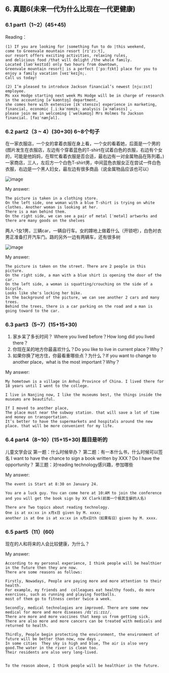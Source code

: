
## 6.	真题6(未来一代为什么比现在一代更健康)
### 6.1	part1（1~2）(45+45)

Reading：

```
(1) If you are looking for |something fun to do |this weekend, 
come to Greenvale mountain resort [rɪˈzɔːt], 
our resort offers exciting activities, relaxing rules, 
and delicious food /that will delight /the whole family. 
Located [ləʊˈkeɪtɪd] only two hours from downtown, 
Greenvale mountain resort| is a perfect [ˈpɜːfɪkt] place for you to enjoy a family vacation [veɪˈkeɪʃn;. 
Call us today!
```

```
(2) I’m pleased to introduce Jackson financial’s newest [nju:ɪst] employee. 
Ms xxx Hodge starting next week Ms Hodge will be in charge of research in the accounting [əˈkaʊntɪŋ] department, 
she comes here with extensive [ɪkˈstensɪv] experience in marketing, 
financial, economic [ˌiːkəˈnɒmɪk; analysis [əˈnæləsɪs] , 
please join me in welcoming [ˈwelkəmɪŋ] Mrs Holmes To Jackson financial. [faɪˈnænʃəl].
```

### 6.2	part2（3 ~ 4）(30+30) 6~8个句子

在一家衣服店，一个女的拿着衣服在身上看，一个女的看着她，后面是一个男的
(图片发生在衣服店，左边有个穿着蓝色的T-shirt在试着白色的衣服，右边有个女的，可能是他妈妈，在帮忙看着衣服是否合适，最右边有一对金属物品在陈列着。)
一家商店，三人，左后方一个白色T-shirt男，中间蓝色衣服女正在尝试一件白色衣服，右边是一个黑人妇女，最左边有很多商品（说金属物品应该也可以）

![image](https://user-images.githubusercontent.com/2299635/171654973-5e9bff4c-01bd-4b73-a9c0-5f374b55e30a.png)

My answer:

```
The picture is taken in a clothing store. 
On the left side, one woman with a blue T-shirt is trying on white clothes. Another woman is looking at her. 
There is a man behind them. 
On the right side, we can see a pair of metal [ˈmetəl] artworks and  there are many goods on the shelves
```


两人-1女1男，三辆car，一辆自行车。女的蹲地上做着什么（开锁吧），白色衬衣男正准备打开汽车门。路的另外一边有两辆车，还有很多树

![image](https://user-images.githubusercontent.com/2299635/171654890-ca978991-b859-4328-87f8-2705526ebd75.png)

My answer:

```
The picture is taken on the street. There are 2 people in this picture.
On the right side, a man with a blue shirt is opening the door of the car. 
On the left side, a woman is squatting/crouching on the side of a bicycle. 
Looks like she's locking her bike.
In the background of the picture, we can see another 2 cars and many trees.
Behind the trees, there is a car parking on the road and a man is going toward to the car.
```

### 6.3	part3（5~7）(15+15+30)
1.	家乡呆了多长时间？ Where you lived before？How long did you lived there？
2.	你现在呆的地方你最喜欢什么？Do you like to live in current place？Why？
3.	如果你换了地方住，你最看重哪些点？为什么？If you want to change to another place，what is the most important？Why？

My answer:

```
My hometown is a village in Anhui Province of China. I lived there for 18 years until I went to the college. 

I live in Nanjing now, I like the museums best, the things inside the museums are beautiful. 

If I moved to another place,
The place must near the subway station. that will save a lot of time and money on transportation.
It’s better to have the supermarkets and hospitals around the new place. that will be more convenient for my life.
```


### 6.4	part4（8~10）(15+15+30) 题目是听的
儿童文学会议
第一题：什么时候举办？
第二题：有一本什么书，什么时候可以签名 I want to have the chance to sign a book written by XXX？Do I have the opportunity？
第三题：对reading technology感兴趣，参加哪些

My answer:

```
The event is Start at 8:30 on January 24.

You are a luck guy. You can come here at 10:AM to join the conference 
and you will get the book sign by XX Clark(前面一个极其生僻的人名)

There are Two topics about reading technology. 
One is at xx:xx in x月x日 given by M. xxxx;  
another is at One is at xx:xx in x月x日th（如果有日）given by M. xxxx. 
```


### 6.5	part5（11）(60)
现在的人和将来的人会比较健康，为什么？

My answer:

```
According to my personal experience, I think people will be healthier in the future then they are now. 
There are some reasons as follows:

Firstly, Nowadays, People are paying more and more attention to their health.
For example, my friends and  colleagues eat healthy foods, do more exercises, such as running and playing footballs.
most of them go to fitness center twice a week.

Secondly, medical technologies are improved. There are some new medical for more and more diseases /dɪˈziːzɪz/.
There are more and more vaccines that keep us from getting sick.
There are also more and more cancers can be treated with medicals and returned to health.

Thirdly, People begin protecting the environment, the environment of future will be better than now, now days , 
In some cities  They sky is high and blue, The air is also very good.The water in the river is clean too. 
Their residents are also very long-lived.


To the reason above, I think people will be healthier in the future.
```
